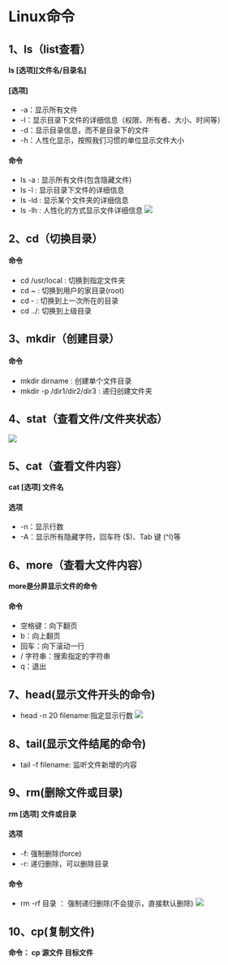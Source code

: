 # Linux命令
## 1、ls（list查看）
**ls [选项][文件名/目录名]**
#### [选项]
* -a：显示所有文件
* -l：显示目录下文件的详细信息（权限、所有者、大小、时间等）
* -d：显示目录信息，而不是目录下的文件
* -h：人性化显示，按照我们习惯的单位显示文件大小
#### 命令
* ls -a : 显示所有文件(包含隐藏文件)
* ls -l : 显示目录下文件的详细信息
* ls -ld : 显示某个文件夹的详细信息
* ls -lh : 人性化的方式显示文件详细信息
![](https://github.com/daacheng/PythonBasic/blob/master/pic/linux/linuxcmd_ls.png)
## 2、cd（切换目录）
#### 命令
* cd /usr/local : 切换到指定文件夹
* cd ~ : 切换到用户的家目录(root)
* cd - : 切换到上一次所在的目录
* cd ../: 切换到上级目录
## 3、mkdir（创建目录）
#### 命令
* mkdir dirname : 创建单个文件目录
* mkdir -p /dir1/dir2/dir3 : 递归创建文件夹
## 4、stat（查看文件/文件夹状态）
![](https://github.com/daacheng/PythonBasic/blob/master/pic/linux/linuxcmd_stat.png)
## 5、cat（査看文件内容） 
**cat [选项] 文件名**
#### 选项
* -n：显示行数
* -A：显示所有隐藏字符，回车符 ($)、Tab 键 (^I)等 
## 6、more（查看大文件内容）
**more是分屏显示文件的命令**
#### 命令
* 空格键：向下翻页
* b：向上翻页
* 回车：向下滚动一行
* / 字符串：搜索指定的字符串
* q：退出 
## 7、head(显示文件开头的命令)
* head -n 20 filename:指定显示行数
![](https://github.com/daacheng/PythonBasic/blob/master/pic/linux/linuxcmd_head.png)
## 8、tail(显示文件结尾的命令)
* tail -f filename: 监听文件新增的内容
## 9、rm(删除文件或目录)
**rm [选项] 文件或目录**
#### 选项
* -f: 强制删除(force)
* -r: 递归删除，可以删除目录
#### 命令
* rm -rf 目录 ： 强制递归删除(不会提示，直接默认删除)
![](https://github.com/daacheng/PythonBasic/blob/master/pic/linux/linuxcmd_rm.png)
## 10、cp(复制文件)
**命令： cp 源文件 目标文件**
